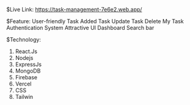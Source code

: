 $Live Link: https://task-management-7e6e2.web.app/


$Feature:
 User-friendly
Task Added
Task Update
Task Delete
My Task
Authentication System
Attractive UI
Dashboard
Search bar


$Technology:
1. React.Js
2. Nodejs
3. ExpressJs
4. MongoDB
5. Firebase
6. Vercel
7. CSS
8. Tailwin
